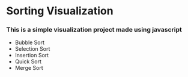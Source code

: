 # Sorting Visualization
### This is a simple visualization project made using javascript 
- Bubble Sort 
- Selection Sort
- Insertion Sort
- Quick Sort
- Merge Sort

